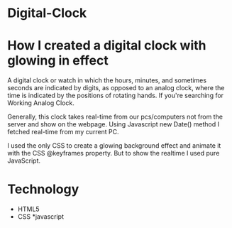 # Digital-Clock

# How I created a digital clock with glowing in effect

A digital clock or watch in which the hours, minutes, and sometimes seconds are indicated by digits, as opposed to an analog clock, where the time is indicated by the positions of rotating hands. If you're searching for Working Analog Clock.

Generally, this clock takes real-time from our pcs/computers not from the server and show on the webpage. Using Javascript new Date() method I fetched real-time from my current PC. 

 I used the only CSS to create a glowing background effect and animate it with the CSS @keyframes property. But to show the realtime I used pure JavaScript. 

# Technology
* HTML5
* CSS
*javascript
